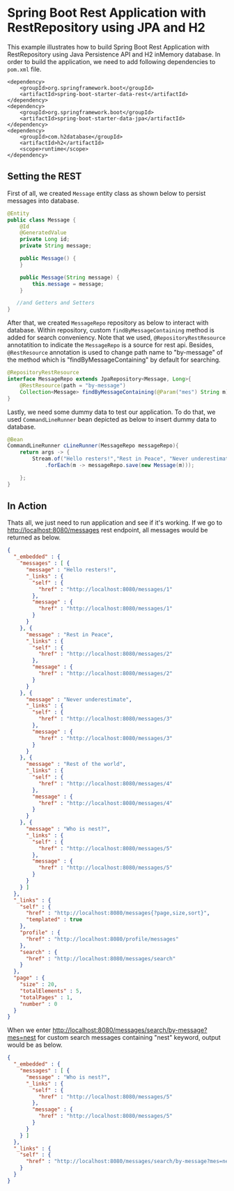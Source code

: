 # Spring Boot Rest Application with RestRepository using JPA and H2

This example illustrates how to build Spring Boot Rest Application with RestRepository using Java Persistence API and H2 inMemory database. In order to build the application, we need to add following dependencies to `pom.xml` file.

```maven
<dependency>
    <groupId>org.springframework.boot</groupId>
    <artifactId>spring-boot-starter-data-rest</artifactId>
</dependency>
<dependency>
    <groupId>org.springframework.boot</groupId>
    <artifactId>spring-boot-starter-data-jpa</artifactId>
</dependency>
<dependency>
    <groupId>com.h2database</groupId>
    <artifactId>h2</artifactId>
    <scope>runtime</scope>
</dependency>
```

## Setting the REST

First of all, we created `Message` entity class as shown below to persist messages into database.

```java
@Entity
public class Message {
    @Id
    @GeneratedValue
    private Long id;
    private String message;

    public Message() {
    }

    public Message(String message) {
        this.message = message;
    }

   //and Getters and Setters 
}
```

After that, we created `MessageRepo` repository as below to interact with database. Within repository, custom `findByMessageContaining` method is added for search conveniency. Note that we used, `@RepositoryRestResource` annotatition to indicate the `MessageRepo` is a source for rest api. Besides, `@RestResource` annotation is used to change path name to "by-message" of the method which is "findByMessageContaining" by default for searching.

```java
@RepositoryRestResource
interface MessageRepo extends JpaRepository<Message, Long>{
    @RestResource(path = "by-message")
    Collection<Message> findByMessageContaining(@Param("mes") String m);
}
```

Lastly, we need some dummy data to test our application. To do that, we used `CommandLineRunner` bean depicted as below to insert dummy data to database.

```java
@Bean
CommandLineRunner cLineRunner(MessageRepo messageRepo){
    return args -> {
        Stream.of("Hello resters!","Rest in Peace", "Never underestimate", "Rest of the world","Who is nest?")
            .forEach(m -> messageRepo.save(new Message(m)));

    };
}
```

## In Action

Thats all, we just need to run application and see if it's working.
If we go to [http://localhost:8080/messages](http://localhost:8080/messages) rest endpoint, all messages would be returned as below.

```json
{
  "_embedded" : {
    "messages" : [ {
      "message" : "Hello resters!",
      "_links" : {
        "self" : {
          "href" : "http://localhost:8080/messages/1"
        },
        "message" : {
          "href" : "http://localhost:8080/messages/1"
        }
      }
    }, {
      "message" : "Rest in Peace",
      "_links" : {
        "self" : {
          "href" : "http://localhost:8080/messages/2"
        },
        "message" : {
          "href" : "http://localhost:8080/messages/2"
        }
      }
    }, {
      "message" : "Never underestimate",
      "_links" : {
        "self" : {
          "href" : "http://localhost:8080/messages/3"
        },
        "message" : {
          "href" : "http://localhost:8080/messages/3"
        }
      }
    }, {
      "message" : "Rest of the world",
      "_links" : {
        "self" : {
          "href" : "http://localhost:8080/messages/4"
        },
        "message" : {
          "href" : "http://localhost:8080/messages/4"
        }
      }
    }, {
      "message" : "Who is nest?",
      "_links" : {
        "self" : {
          "href" : "http://localhost:8080/messages/5"
        },
        "message" : {
          "href" : "http://localhost:8080/messages/5"
        }
      }
    } ]
  },
  "_links" : {
    "self" : {
      "href" : "http://localhost:8080/messages{?page,size,sort}",
      "templated" : true
    },
    "profile" : {
      "href" : "http://localhost:8080/profile/messages"
    },
    "search" : {
      "href" : "http://localhost:8080/messages/search"
    }
  },
  "page" : {
    "size" : 20,
    "totalElements" : 5,
    "totalPages" : 1,
    "number" : 0
  }
}

```

When we enter [http://localhost:8080/messages/search/by-message?mes=nest](http://localhost:8080/messages/search/by-message?mes=nest) for custom search messages containing "nest" keyword, output would be as below.

```json
{
  "_embedded" : {
    "messages" : [ {
      "message" : "Who is nest?",
      "_links" : {
        "self" : {
          "href" : "http://localhost:8080/messages/5"
        },
        "message" : {
          "href" : "http://localhost:8080/messages/5"
        }
      }
    } ]
  },
  "_links" : {
    "self" : {
      "href" : "http://localhost:8080/messages/search/by-message?mes=nest"
    }
  }
}

```
